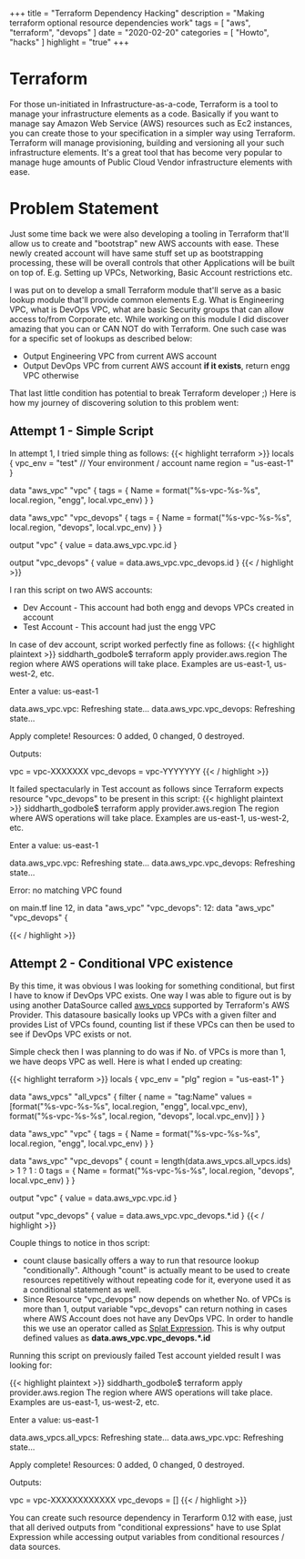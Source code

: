 +++
title = "Terraform Dependency Hacking"
description = "Making terraform optional resource dependencies work"
tags = [
    "aws",
    "terraform",
    "devops"
]
date = "2020-02-20"
categories = [
    "Howto",
    "hacks"
]
highlight = "true"
+++
# Terraform
For those un-initiated in Infrastructure-as-a-code, Terraform is a tool to manage your infrastructure elements as a code. Basically if you want to manage say Amazon Web Service (AWS) resources such as Ec2 instances, you can create those to your specification in a simpler way using Terraform. Terraform will manage provisioning, building and versioning all your such infrastructure elements. It's a great tool that has become very popular to manage huge amounts of Public Cloud Vendor infrastructure elements with ease.

# Problem Statement
Just some time back we were also developing a tooling in Terraform that'll allow us to create and "bootstrap" new AWS accounts with ease. These newly created account will have same stuff set up as bootstrapping processing, these will be overall controls that other Applications will be built on top of. E.g. Setting up VPCs, Networking, Basic Account restrictions etc.

I was put on to develop a small Terraform module that'll serve as a basic lookup module that'll provide common elements E.g. What is Engineering VPC, what is DevOps VPC, what are basic Security groups that can allow access to/from Corporate etc. While working on this module I did discover amazing that you can or CAN NOT do with Terraform. One such case was for a specific set of lookups as described below:
* Output Engineering VPC from current AWS account
* Output DevOps VPC from current AWS account __if it exists__, return engg VPC otherwise

That last little condition has potential to break Terraform developer ;) Here is how my journey of discovering solution to this problem went:

## Attempt 1 - Simple Script
In attempt 1, I tried simple thing as follows:
{{< highlight terraform  >}}
locals {
	vpc_env = "test" // Your environment / account name
	region = "us-east-1"
}

data "aws_vpc" "vpc" {
  tags = {
    Name = format("%s-vpc-%s-%s", local.region, "engg", local.vpc_env)
  }
}

data "aws_vpc" "vpc_devops" {
  tags = {
    Name = format("%s-vpc-%s-%s", local.region, "devops", local.vpc_env)
  }
}

output "vpc" {
  value = data.aws_vpc.vpc.id
}

output "vpc_devops" {
  value = data.aws_vpc.vpc_devops.id
}
{{< / highlight >}}

I ran this script on two AWS accounts:
* Dev Account - This account had both engg and devops VPCs created in account
* Test Account - This account had just the engg VPC

In case of dev account, script worked perfectly fine as follows:
{{< highlight plaintext  >}}
siddharth_godbole$ terraform apply
provider.aws.region
  The region where AWS operations will take place. Examples
  are us-east-1, us-west-2, etc.

  Enter a value: us-east-1

data.aws_vpc.vpc: Refreshing state...
data.aws_vpc.vpc_devops: Refreshing state...

Apply complete! Resources: 0 added, 0 changed, 0 destroyed.

Outputs:

vpc = vpc-XXXXXXX
vpc_devops = vpc-YYYYYYY
{{< / highlight >}}

It failed spectacularly in Test account as follows since Terraform expects resource "vpc_devops" to be present in this script:
{{< highlight plaintext  >}} 
siddharth_godbole$ terraform apply
provider.aws.region
  The region where AWS operations will take place. Examples
  are us-east-1, us-west-2, etc.

  Enter a value: us-east-1

data.aws_vpc.vpc: Refreshing state...
data.aws_vpc.vpc_devops: Refreshing state...

Error: no matching VPC found

  on main.tf line 12, in data "aws_vpc" "vpc_devops":
  12: data "aws_vpc" "vpc_devops" {

{{< / highlight >}}
## Attempt 2 - Conditional VPC existence
By this time, it was obvious I was looking for something conditional, but first I have to know if DevOps VPC exists. One way I was able to figure out is by using another DataSource called [aws_vpcs](https://www.terraform.io/docs/providers/aws/d/vpcs.html) supported by Terraform's AWS Provider. This datasoure basically looks up VPCs with a given filter and provides List of VPCs found, counting list if these VPCs can then be used to see if DevOps VPC exists or not. 

Simple check then I was planning to do was if No. of VPCs is more than 1, we have deops VPC as well. Here is what I ended up creating:

{{< highlight terraform  >}}
locals {
	vpc_env = "plg"
	region = "us-east-1"
}

data "aws_vpcs" "all_vpcs" {
  filter {
    name = "tag:Name"
    values = [format("%s-vpc-%s-%s", local.region, "engg", local.vpc_env), format("%s-vpc-%s-%s", local.region, "devops", local.vpc_env)]
  }
}

data "aws_vpc" "vpc" {
  tags = {
    Name = format("%s-vpc-%s-%s", local.region, "engg", local.vpc_env)
  }
}

data "aws_vpc" "vpc_devops" {
  count = length(data.aws_vpcs.all_vpcs.ids) > 1 ? 1 : 0
  tags = {
    Name = format("%s-vpc-%s-%s", local.region, "devops", local.vpc_env)
  }
}

output "vpc" {
  value = data.aws_vpc.vpc.id
}

output "vpc_devops" {
  value = data.aws_vpc.vpc_devops.*.id
}
{{< / highlight >}}

Couple things to notice in thos script:
* count clause basically offers a way to run that resource lookup "conditionally". Although "count" is actually meant to be used to create resources repetitively without repeating code for it, everyone used it as a conditional statement as well. 
* Since Resource "vpc_devops" now depends on whether No. of VPCs is more than 1, output variable "vpc_devops" can return nothing in cases where AWS Account does not have any DevOps VPC. In order to handle this we use an operator called as [Splat Expression](https://www.terraform.io/docs/configuration/expressions.html#splat-expressions). This is why output defined values as __data.aws_vpc.vpc_devops.*.id__

Running this script on previously failed Test account yielded result I was looking for:

{{< highlight plaintext  >}} 
siddharth_godbole$ terraform apply
provider.aws.region
  The region where AWS operations will take place. Examples
  are us-east-1, us-west-2, etc.

  Enter a value: us-east-1

data.aws_vpcs.all_vpcs: Refreshing state...
data.aws_vpc.vpc: Refreshing state...

Apply complete! Resources: 0 added, 0 changed, 0 destroyed.

Outputs:

vpc = vpc-XXXXXXXXXXXX
vpc_devops = []
{{< / highlight >}}

You can create such resource dependency in Terarform 0.12 with ease, just that all derived outputs from "conditional expressions" have to use Splat Expression while accessing output variables from conditional resources / data sources.